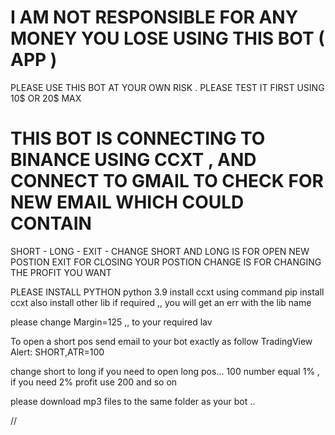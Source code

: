 # I AM NOT RESPONSIBLE  FOR ANY MONEY YOU LOSE  USING THIS BOT ( APP )
PLEASE USE THIS BOT AT YOUR OWN RISK . PLEASE TEST IT FIRST USING 10$ OR 20$ MAX


# THIS BOT IS CONNECTING TO BINANCE USING CCXT , AND CONNECT TO GMAIL TO CHECK FOR NEW EMAIL WHICH COULD CONTAIN
SHORT - LONG - EXIT - CHANGE 
SHORT AND LONG IS FOR OPEN NEW POSTION
EXIT FOR CLOSING YOUR POSTION
CHANGE IS FOR CHANGING THE PROFIT YOU WANT 

PLEASE INSTALL PYTHON python 3.9
install ccxt using command  pip install  ccxt
also install other lib if required  ,, you will get an err with the lib name

please change Margin=125 ,, to your required lav

To open a short pos send email to your bot exactly as follow
TradingView Alert: SHORT,ATR=100

change short to long if you need to open long pos... 100 number equal 1% , if you need 2% profit use 200 and so on

please download mp3 files to the same folder as your bot ..

//
